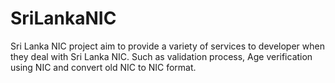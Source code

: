# SriLankaNIC
Sri Lanka NIC project aim to provide a variety of services to developer when they deal with Sri Lanka NIC. Such as validation process, Age verification using NIC and convert old NIC to NIC format.
